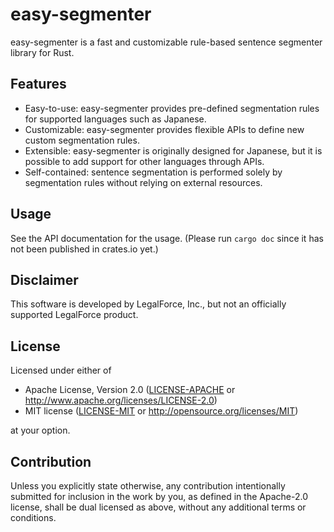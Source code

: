 # easy-segmenter

easy-segmenter is a fast and customizable rule-based sentence segmenter library for Rust.

## Features

- Easy-to-use: easy-segmenter provides pre-defined segmentation rules for supported
  languages such as Japanese.
- Customizable: easy-segmenter provides flexible APIs to define new custom segmentation
  rules.
- Extensible: easy-segmenter is originally designed for Japanese, but it is possible to
  add support for other languages through APIs.
- Self-contained: sentence segmentation is performed solely by segmentation rules
  without relying on external resources.

## Usage

See the API documentation for the usage.
(Please run `cargo doc` since it has not been published in crates.io yet.)

## Disclaimer

This software is developed by LegalForce, Inc.,
but not an officially supported LegalForce product.

## License

Licensed under either of

 * Apache License, Version 2.0
   ([LICENSE-APACHE](LICENSE-APACHE) or http://www.apache.org/licenses/LICENSE-2.0)
 * MIT license
   ([LICENSE-MIT](LICENSE-MIT) or http://opensource.org/licenses/MIT)

at your option.

## Contribution

Unless you explicitly state otherwise, any contribution intentionally submitted
for inclusion in the work by you, as defined in the Apache-2.0 license, shall be
dual licensed as above, without any additional terms or conditions.
